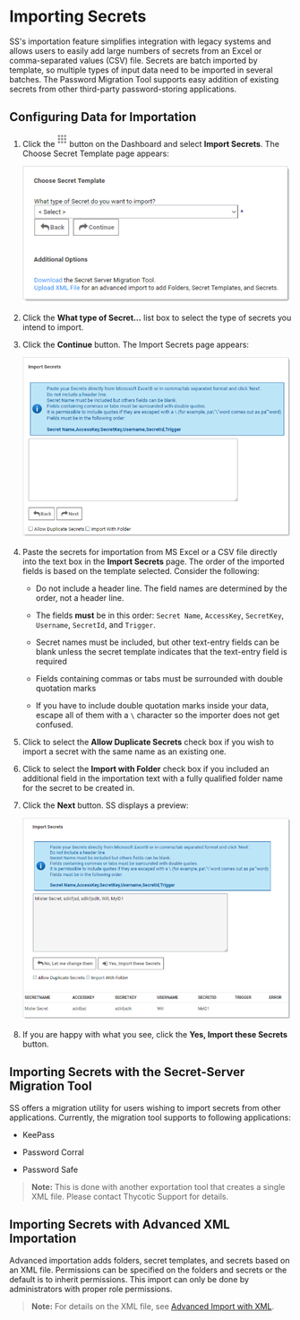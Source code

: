 [title]: # (Importing Secrets)
[tags]: # (Import)
[priority]: # (1000)

# Importing Secrets

SS's importation feature simplifies integration with legacy systems and allows users to easily add large numbers of secrets from an Excel or comma-separated values (CSV) file. Secrets are batch imported by template, so multiple types of input data need to be imported in several batches. The Password Migration Tool supports easy addition of existing secrets from other third-party password-storing applications.

## Configuring Data for Importation

1. Click the ![1557174423911](images/1557174423911.png) button on the Dashboard and select **Import Secrets**. The Choose Secret Template page appears:

   ![1557174549399](images/1557174549399.png)

1. Click the **What type of Secret…** list box to select the type of secrets you intend to import.

1. Click the **Continue** button. The Import Secrets page appears:

   ![1557174816852](images/1557174816852.png)

1. Paste the secrets for importation from MS Excel or a CSV file directly into the text box in the **Import Secrets**  page. The order of the imported fields is based on the template selected. Consider the following:

   - Do not include a header line. The field names are determined by the order, not a header line.

   - The fields **must** be in this order: `Secret Name`, `AccessKey`, `SecretKey`, `Username`, `SecretId`, and `Trigger`.

   - Secret names must be included, but other text-entry fields can be blank unless the secret template indicates that the text-entry field is required

   - Fields containing commas or tabs must be surrounded with double quotation marks
   - If you have to include double quotation marks inside your data, escape all of  them with a `\` character so the importer does not get confused.

1. Click to select the **Allow Duplicate Secrets** check box if you wish to import a secret with the same name as an existing one.

1. Click to select the **Import with Folder** check box if you included an additional field in the importation  text with a fully qualified folder name for the secret to be created in.

1. Click the **Next** button. SS displays a preview:

   ![1557176230259](images/1557176230259.png)

1. If you are happy with what you see, click the **Yes, Import these Secrets** button.

## Importing Secrets with the Secret-Server Migration Tool

SS offers a migration utility for users wishing to import secrets from other applications. Currently, the migration tool supports to following applications:

- KeePass

- Password Corral

- Password Safe

> **Note:** This is done with another exportation tool that creates a single XML file. Please contact Thycotic Support for details.

## Importing Secrets with Advanced XML Importation

Advanced importation adds folders, secret templates, and secrets based on an XML file. Permissions can be specified on the folders and secrets or the default is to inherit permissions. This import can only be done by administrators with proper role permissions.

> **Note:** For details on the XML file, see [Advanced Import with XML](https://updates.thycotic.net/links.ashx?AdvancedImportWithXML).
